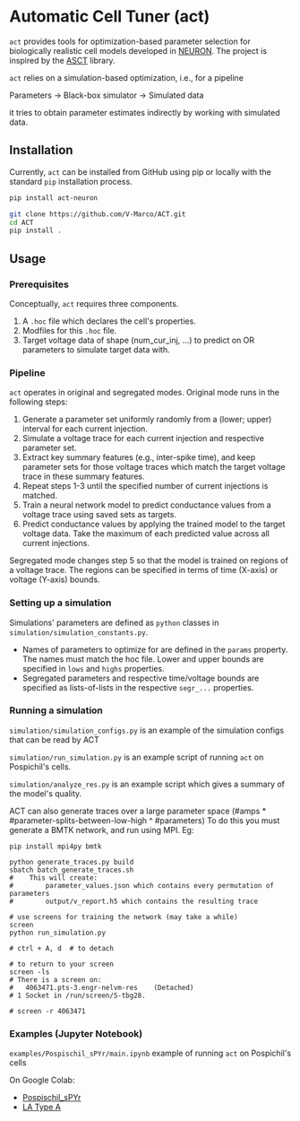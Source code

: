 # Automatic Cell Tuner (act)

`act` provides tools for optimization-based parameter selection for biologically realistic cell models developed in [NEURON](https://neuron.yale.edu/neuron/). The project is inspired by the [ASCT](https://github.com/pbcanfield/ASCT) library.

`act` relies on a simulation-based optimization, i.e., for a pipeline

Parameters -> Black-box simulator -> Simulated data

it tries to obtain parameter estimates indirectly by working with simulated data.

## Installation

Currently, `act` can be installed from GitHub using pip or locally with the standard `pip` installation process.

```bash
pip install act-neuron
```

```bash
git clone https://github.com/V-Marco/ACT.git
cd ACT
pip install .
```

## Usage

### Prerequisites

Conceptually, `act` requires three components.

1. A `.hoc` file which declares the cell's properties.
2. Modfiles for this `.hoc` file.
3. Target voltage data of shape (num_cur_inj, ...) to predict on OR parameters to simulate target data with.

### Pipeline
`act` operates in original and segregated modes. Original mode runs in the following steps:
1. Generate a parameter set uniformly randomly from a (lower; upper) interval for each current injection.
2. Simulate a voltage trace for each current injection and respective parameter set.
3. Extract key summary features (e.g., inter-spike time), and keep parameter sets for those voltage traces which match the target voltage trace in these summary features.
4. Repeat steps 1-3 until the specified number of current injections is matched.
5. Train a neural network model to predict conductance values from a voltage trace using saved sets as targets.
6. Predict conductance values by applying the trained model to the target voltage data. Take the maximum of each predicted value across all current injections.

Segregated mode changes step 5 so that the model is trained on regions of a voltage trace. The regions can be specified in terms of time (X-axis) or voltage (Y-axis) bounds.

### Setting up a simulation

Simulations' parameters are defined as `python` classes in `simulation/simulation_constants.py`. 
- Names of parameters to optimize for are defined in the `params` property. The names must match the hoc file. Lower and upper bounds are specified in `lows` and `highs` properties.
- Segregated parameters and respective time/voltage bounds are specified as lists-of-lists in the respective `segr_...` properties.

### Running a simulation

`simulation/simulation_configs.py` is an example of the simulation configs that can be read by ACT

`simulation/run_simulation.py` is an example script of running `act` on Pospichil's cells.

`simulation/analyze_res.py` is an example script which gives a summary of the model's quality.

ACT can also generate traces over a large parameter space (#amps * #parameter-splits-between-low-high ^ #parameters)
To do this you must generate a BMTK network, and run using MPI. Eg:

```
pip install mpi4py bmtk

python generate_traces.py build
sbatch batch_generate_traces.sh
#    This will create: 
#        parameter_values.json which contains every permutation of parameters
#        output/v_report.h5 which contains the resulting trace

# use screens for training the network (may take a while)
screen
python run_simulation.py

# ctrl + A, d  # to detach

# to return to your screen
screen -ls
# There is a screen on:
# 	4063471.pts-3.engr-nelvm-res	(Detached)
# 1 Socket in /run/screen/S-tbg28.

# screen -r 4063471
```

### Examples (Jupyter Notebook)

`examples/Pospischil_sPYr/main.ipynb` example of running `act` on Pospichil's cells

On Google Colab: 

* [Pospischil_sPYr](https://colab.research.google.com/github/V-Marco/ACT/blob/main/examples/Pospischil_sPYr/main.ipynb)
* [LA Type A](https://colab.research.google.com/github/V-Marco/ACT/blob/main/examples/LA/Cell_A.ipynb)
